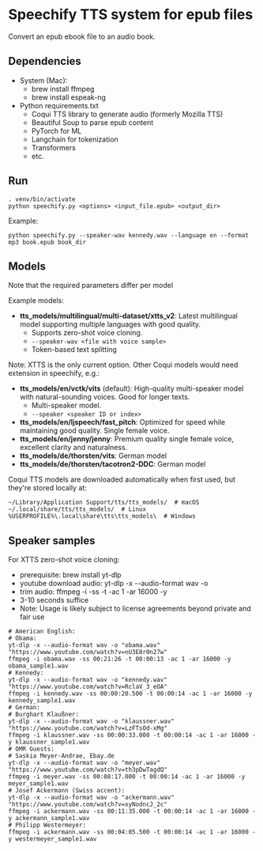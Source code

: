 # Speechify TTS system for epub files

Convert an epub ebook file to an audio book.

## Dependencies

- System (Mac):
  - brew install ffmpeg
  - brew install espeak-ng
- Python requirements.txt
  - Coqui TTS library to generate audio (formerly Mozilla TTS)
  - Beautiful Soup to parse epub content
  - PyTorch for ML
  - Langchain for tokenization
  - Transformers
  - etc.

## Run

```
. venv/bin/activate
python speechify.py <options> <input_file.epub> <output_dir>
```

Example:

```
python speechify.py --speaker-wav kennedy.wav --language en --format mp3 book.epub book_dir
```

## Models

Note that the required parameters differ per model

Example models:
- **tts_models/multilingual/multi-dataset/xtts_v2**: Latest multilingual model supporting multiple languages with good quality.
  - Supports zero-shot voice cloning.
  - ``--speaker-wav <file with voice sample>``
  - Token-based text splitting

Note: XTTS is the only current option. Other Coqui models would need extension in speechify, e.g.:
- **tts_models/en/vctk/vits** (default): High-quality multi-speaker model with natural-sounding voices. Good for longer texts.
  - Multi-speaker model.
  - ``--speaker <speaker ID or index>``
- **tts_models/en/ljspeech/fast_pitch**: Optimized for speed while maintaining good quality. Single female voice.
- **tts_models/en/jenny/jenny**: Premium quality single female voice, excellent clarity and naturalness.
- **tts_models/de/thorsten/vits**: German model
- **tts_models/de/thorsten/tacotron2-DDC**: German model

Coqui TTS models are downloaded automatically when first used, but they're stored locally at:

```
~/Library/Application Support/tts/tts_models/  # macOS
~/.local/share/tts/tts_models/  # Linux
%USERPROFILE%\.local\share\tts\tts_models\  # Windows
```


## Speaker samples

For XTTS zero-shot voice cloning:
- prerequisite: brew install yt-dlp
- youtube download audio: yt-dlp -x --audio-format wav -o <outfile> <url>
- trim audio: ffmpeg -i <infile> -ss <start timestamp> -t <length> -ac 1 -ar 16000 -y <outfile>
- 3-10 seconds suffice
- Note: Usage is likely subject to license agreements beyond private and fair use

```
# American English:
# Obama: 
yt-dlp -x --audio-format wav -o "obama.wav" "https://www.youtube.com/watch?v=nU3E8r0n27w"
ffmpeg -i obama.wav -ss 00:21:26 -t 00:00:13 -ac 1 -ar 16000 -y obama_sample1.wav
# Kennedy:
yt-dlp -x --audio-format wav -o "kennedy.wav" "https://www.youtube.com/watch?v=RclaV_3_eOA"
ffmpeg -i kennedy.wav -ss 00:00:20.500 -t 00:00:14 -ac 1 -ar 16000 -y kennedy_sample1.wav
# German:
# Burghart Klaußner:
yt-dlp -x --audio-format wav -o "klaussner.wav" "https://www.youtube.com/watch?v=LzFTsOd-xMg"
ffmpeg -i klaussner.wav -ss 00:00:33.000 -t 00:00:14 -ac 1 -ar 16000 -y klaussner_sample1.wav
# OMR Guests:
# Saskia Meyer-Andrae, Ebay.de
yt-dlp -x --audio-format wav -o "meyer.wav" "https://www.youtube.com/watch?v=th3pDwTagdQ"
ffmpeg -i meyer.wav -ss 00:08:17.000 -t 00:00:14 -ac 1 -ar 16000 -y meyer_sample1.wav
# Josef Ackermann (Swiss accent):
yt-dlp -x --audio-format wav -o "ackermann.wav" "https://www.youtube.com/watch?v=xyNodncJ_2c"
ffmpeg -i ackermann.wav -ss 00:11:35.000 -t 00:00:14 -ac 1 -ar 16000 -y ackermann_sample1.wav
# Philipp Westermeyer:
ffmpeg -i ackermann.wav -ss 00:04:05.500 -t 00:00:14 -ac 1 -ar 16000 -y westermeyer_sample1.wav
```